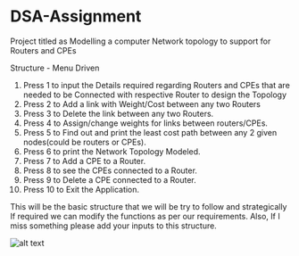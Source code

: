 # DSA-Assignment
Project titled as Modelling a computer Network topology to support for Routers and CPEs 


Structure - Menu Driven
1. Press 1 to input the Details required regarding Routers and CPEs that are needed to be Connected with respective Router to design the Topology
2. Press 2 to Add a link with Weight/Cost between any two Routers
3. Press 3 to Delete the link between any two Routers.
4. Press 4 to Assign/change weights for links between routers/CPEs.
5. Press 5 to Find out and print the least cost path between any 2 given nodes(could be routers or CPEs).
6. Press 6 to print the Network Topology Modeled.
7. Press 7 to Add a CPE to a Router.
8. Press 8 to see the CPEs connected to a Router.
9. Press 9 to Delete a CPE connected to a Router.
10. Press 10 to Exit the Application.

This will be the basic structure that we will be try to follow and strategically If required we can modify the functions as per our requirements.
Also, If I miss something please add your inputs to this structure.


![alt text](https://raw.githubusercontent.com/Nikhil8109/DSA-Assignment/main/docs/DSA.png?token=AH57NA7ZQZTYHEYUUCRHONLATQH5O)
